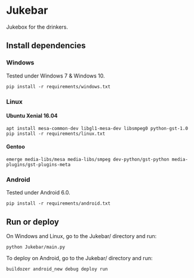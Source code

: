# Jukebar

Jukebox for the drinkers.

## Install dependencies

### Windows
Tested under Windows 7 & Windows 10.

	pip install -r requirements/windows.txt

### Linux
#### Ubuntu Xenial 16.04

    apt install mesa-common-dev libgl1-mesa-dev libsmpeg0 python-gst-1.0
	pip install -r requirements/linux.txt

#### Gentoo

    emerge media-libs/mesa media-libs/smpeg dev-python/gst-python media-plugins/gst-plugins-meta

### Android
Tested under Android 6.0.

    pip install -r requirements/android.txt

## Run or deploy
On Windows and Linux, go to the Jukebar/ directory and run:

    python Jukebar/main.py

To deploy on Android, go to the Jukebar/ directory and run:

    buildozer android_new debug deploy run
